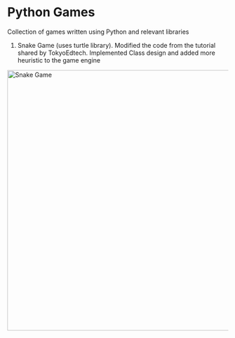 # Python Games
 Collection of games written using Python and relevant libraries

 1. Snake Game (uses turtle library). Modified the code from the tutorial shared by TokyoEdtech. Implemented Class design and added more heuristic to the game engine
<img width="593" alt="Snake Game" src="https://github.com/user-attachments/assets/9d316a00-0aeb-4930-ad86-c6c3a55a0f9c">
